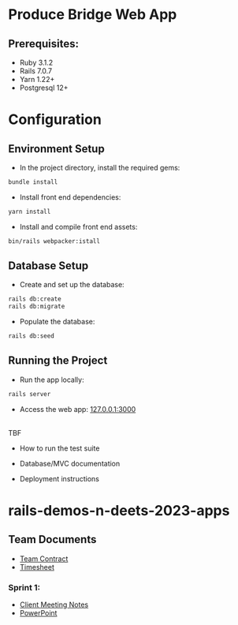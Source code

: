 # Produce Bridge Web App
## Prerequisites:

* Ruby 3.1.2
* Rails 7.0.7
* Yarn 1.22+
* Postgresql 12+

# Configuration
## Environment Setup
- In the project directory, install the required gems:
```bash
bundle install
```
- Install front end dependencies:
```bash
yarn install
```
- Install and compile front end assets:
```bash
bin/rails webpacker:istall
```
## Database Setup
-  Create and set up the database:
```bash
rails db:create
rails db:migrate
```
- Populate the database:
```bash
rails db:seed
```
## Running the Project
- Run the app locally:
```bash
rails server
```
- Access the web app: [127.0.0.1:3000](http://127.0.0.1:3000)
</br></br>

TBF
* How to run the test suite

* Database/MVC documentation

* Deployment instructions

# rails-demos-n-deets-2023-apps

## Team Documents  
- [Team Contract](https://docs.google.com/document/d/1tbXNmJYMwqdHkcjde1XJgG0GoCiBV2WF23c4c5wI3Uo/edit?usp=sharing)  
- [Timesheet](https://docs.google.com/spreadsheets/d/1dJXsHF3kowoHCIZ-x002uTObKGMw5I6yy0T6vUkryiU/edit?usp=sharing)

### Sprint 1:
- [Client Meeting Notes](https://docs.google.com/document/d/1rnDvy-J9P4LLmWhArj9_jK88GR9zHlzzvr66PJ88IZQ/edit?usp=sharing)
- [PowerPoint](https://docs.google.com/presentation/d/1hQm6K4JT6_8Kl99qty4n2GjstrvuQ2J7gzIyzNmsQ6g/edit?usp=sharing)  


